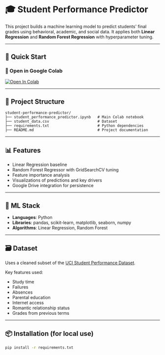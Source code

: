 # 🎓 Student Performance Predictor

This project builds a machine learning model to predict students' final grades using behavioral, academic, and social data. It applies both **Linear Regression** and **Random Forest Regression** with hyperparameter tuning.

---

## 🚀 Quick Start

### 🔗 Open in Google Colab

[![Open In Colab](https://colab.research.google.com/assets/colab-badge.svg)](https://colab.research.google.com/github/YOUR_USERNAME/student-performance-predictor/blob/main/student_performance_predictor.ipynb)

---

## 📂 Project Structure

```text
student-performance-predictor/
├── student_performance_predictor.ipynb   # Main Colab notebook
├── student_data.csv                      # Dataset
├── requirements.txt                      # Python dependencies
├── README.md                             # Project documentation
```

---

## 📊 Features

- Linear Regression baseline
- Random Forest Regressor with GridSearchCV tuning
- Feature importance analysis
- Visualizations of predictions and key drivers
- Google Drive integration for persistence

---

## 🧠 ML Stack

- **Languages**: Python
- **Libraries**: pandas, scikit-learn, matplotlib, seaborn, numpy
- **Algorithms**: Linear Regression, Random Forest

---

## 🗃️ Dataset

Uses a cleaned subset of the [UCI Student Performance Dataset](https://archive.ics.uci.edu/ml/datasets/Student+Performance).

Key features used:

- Study time
- Failures
- Absences
- Parental education
- Internet access
- Romantic relationship status
- Grades from previous terms

---

## 📦 Installation (for local use)

```bash
pip install -r requirements.txt
```

